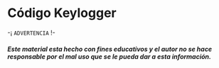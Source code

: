 # Código Keylogger

-¡ ``` ADVERTENCIA ``` !-


##### Este material esta hecho con fines educativos y el autor no se hace responsable por el mal uso que se le pueda dar a esta información. 
